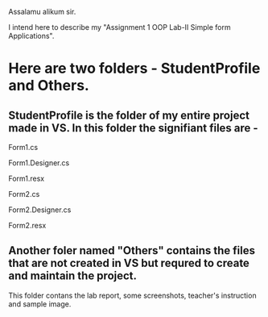 Assalamu alikum sir.

I intend here to describe my "Assignment 1 OOP Lab-II Simple form Applications".

# Here are two folders - StudentProfile and Others.

## StudentProfile is the folder of my entire project made in VS. In this folder the signifiant files are -

Form1.cs

Form1.Designer.cs

Form1.resx

Form2.cs

Form2.Designer.cs

Form2.resx



## Another foler named "Others" contains the files that are not created in VS but requred to create and maintain the project.
This folder contans the lab report, some screenshots, teacher's instruction and sample image.
